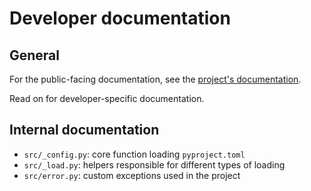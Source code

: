 <!--
SPDX-FileCopyrightText: © 2025 open-nudge <https://github.com/open-nudge>
SPDX-FileContributor: szymonmaszke <github@maszke.co>

SPDX-License-Identifier: Apache-2.0
-->

# Developer documentation

## General

For the public-facing documentation, see the
[project's documentation](https://open-nudge.github.io/loadfig).

Read on for developer-specific documentation.

## Internal documentation

- `src/_config.py`: core function loading `pyproject.toml`
- `src/_load.py`: helpers responsible for different types of loading
- `src/error.py`: custom exceptions used in the project

<!-- Add description of your project for developers here. -->
